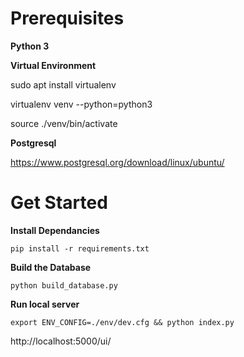 
# Prerequisites

**Python 3**

**Virtual Environment**

sudo apt install virtualenv

virtualenv venv --python=python3

source ./venv/bin/activate


**Postgresql**

https://www.postgresql.org/download/linux/ubuntu/


# Get Started

**Install Dependancies**

`pip install -r requirements.txt`

**Build the Database**

`python build_database.py`

**Run local server**

`export ENV_CONFIG=./env/dev.cfg && python index.py`

http://localhost:5000/ui/
